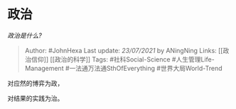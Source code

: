 # 政治
*政治是什么?*

> Author: #JohnHexa
Last update: *23/07/2021* by ANingNing
Links: [[政治信仰]] [[政治的科学]] 
Tags: #社科Social-Science #人生管理Life-Management #一法通万法通SthOfEverything 
#世界大局World-Trend 

 
对应然的博弈为政，

对结果的实践为治。



